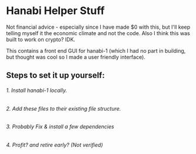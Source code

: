 # Hanabi Helper Stuff

Not financial advice - especially since I have made $0 with this, but I'll keep telling myself it the economic climate and not the code. Also I think this was built to work on crypto? IDK.

This contains a front end GUI for hanabi-1 (which I had no part in building, but thought was cool so I made a user friendly interface).

## Steps to set it up yourself:
  ###### 1. Install hanabi-1 locally.
  ###### 2. Add these files to their existing file structure.
  ###### 3. Probably Fix & install a few dependencies
  ###### 4. Profit? and retire early? (Not verified)

